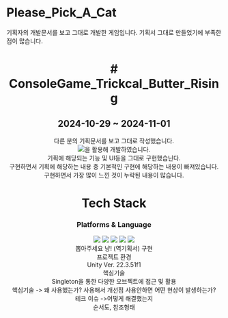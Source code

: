 # Please_Pick_A_Cat
기획자의 개발문서를 보고 그대로 개발한 게임입니다. 기획서 그대로 만들었기에 부족한 점이 많습니다.
<div align="center"><h1># ConsoleGame_Trickcal_Butter_Rising</h1></div>
<div align="center"><h2>2024-10-29 ~ 2024-11-01</h2></div>
<div align="center">다른 분의 기획문서를 보고 그대로 작성했습니다.</div>
<div align="center"><img src="https://img.shields.io/badge/C++-00599C?style=flat&logo=cplusplus&logoColor=white">을 활용해 개발하였습니다.</div>
<div align="center">기획에 해당되는 기능 및 UI등을 그대로 구현했습닌다.</div>
<div align="center">구현하면서 기획에 해당하는 내용 중 기본적인 구현에 해당하는 내용이 빠져있습니다.</div>
<div align="center">구현하면서 가장 많이 느낀 것이 누락된 내용이 많습니다.</div>

<div align="center"> <h1>Tech Stack</h1>
<h3>Platforms & Language</h3>
<img src="https://img.shields.io/badge/MySQL-4479A1?style=for-the-badge&logo=mysql&logoColor=white"/>
<img src="https://img.shields.io/badge/C%2B%2B-00599C?style=for-the-badge&logo=c%2B%2B&logoColor=white"/>
<img src="https://img.shields.io/badge/Notion-000000?style=for-the-badge&logo=notion&logoColor=white"/>
<img src="https://img.shields.io/badge/GitHub-100000?style=for-the-badge&logo=github&logoColor=white"/>
<img src="https://img.shields.io/badge/Visual_Studio-5C2D91?style=for-the-badge&logo=visual%20studio&logoColor=white"/>
</div>
<div align="center"> </div>
<div align="center", h3> 뽑아주세요 냥! (역기획서) 구현</div>
<div align="center">프로젝트 환경</div>
<div align="center"> Unity Ver. 22.3.51f1
<div align="center">핵심기술</div>
<div aling="center">Singleton을 통한 다양한 오브젝트에 접근 및 활용
<div align="center">핵심기술 -> 왜 사용했는가? 사용해서 개선점 사용안하면 어떤 현상이 발생하는가?</div>
<div align="center">테크 이슈 ->어떻게 해결했는지</div>
<div align="center">순서도, 참조형태</div>

 <!--<img src="https://img.shields.io/badge/C++-00599C?style=flat&logo=cplusplus&logoColor=white"/>
//<img src="https://img.shields.io/badge/github-181717?style=flat&logo=GitHub&logoColor=white"/>
<img src="https://img.shields.io/badge/mysql-4479A1?style=flat&logo=mysql&logoColor=white"/>-->

